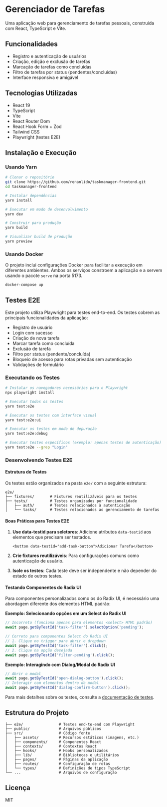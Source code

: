 # Gerenciador de Tarefas

Uma aplicação web para gerenciamento de tarefas pessoais, construída com React, TypeScript e Vite.

## Funcionalidades

- Registro e autenticação de usuários
- Criação, edição e exclusão de tarefas
- Marcação de tarefas como concluídas
- Filtro de tarefas por status (pendentes/concluídas)
- Interface responsiva e amigável

## Tecnologias Utilizadas

- React 19
- TypeScript
- Vite
- React Router Dom
- React Hook Form + Zod
- Tailwind CSS
- Playwright (testes E2E)

## Instalação e Execução

### Usando Yarn

```bash
# Clonar o repositório
git clone https://github.com/renanlido/taskmanager-frontend.git
cd taskmanager-frontend

# Instalar dependências
yarn install

# Executar em modo de desenvolvimento
yarn dev

# Construir para produção
yarn build

# Visualizar build de produção
yarn preview
```

### Usando Docker

O projeto inclui configurações Docker para facilitar a execução em diferentes ambientes. Ambos os serviços constroem a aplicação e a servem usando o pacote `serve` na porta 5173.

```bash
docker-compose up
```

## Testes E2E

Este projeto utiliza Playwright para testes end-to-end. Os testes cobrem as principais funcionalidades da aplicação:

- Registro de usuário
- Login com sucesso
- Criação de nova tarefa
- Marcar tarefa como concluída
- Exclusão de tarefa
- Filtro por status (pendente/concluída)
- Bloqueio de acesso para rotas privadas sem autenticação
- Validações de formulário

### Executando os Testes

```bash
# Instalar os navegadores necessários para o Playwright
npx playwright install

# Executar todos os testes
yarn test:e2e

# Executar os testes com interface visual
yarn test:e2e:ui

# Executar os testes em modo de depuração
yarn test:e2e:debug

# Executar testes específicos (exemplo: apenas testes de autenticação)
yarn test:e2e --grep "Login"
```

### Desenvolvendo Testes E2E

#### Estrutura de Testes

Os testes estão organizados na pasta `e2e/` com a seguinte estrutura:

```
e2e/
├── fixtures/       # Fixtures reutilizáveis para os testes
├── tests/          # Testes organizados por funcionalidade
│   ├── auth/       # Testes relacionados à autenticação
│   └── tasks/      # Testes relacionados ao gerenciamento de tarefas
```

#### Boas Práticas para Testes E2E

1. **Use data-testid para seletores**: Adicione atributos `data-testid` aos elementos que precisam ser testados.

   ```tsx
   <button data-testid="add-task-button">Adicionar Tarefa</button>
   ```

2. **Crie fixtures reutilizáveis**: Para configurações comuns como autenticação de usuário.

3. **Isole os testes**: Cada teste deve ser independente e não depender do estado de outros testes.

#### Testando Componentes do Radix UI

Para componentes personalizados como os do Radix UI, é necessário uma abordagem diferente dos elementos HTML padrão:

**Exemplo: Selecionando opções em um Select do Radix UI**

```typescript
// Incorreto (funciona apenas para elementos <select> HTML padrão)
await page.getByTestId('task-filter').selectOption('pending');

// Correto para componentes Select do Radix UI
// 1. Clique no trigger para abrir o dropdown
await page.getByTestId('task-filter').click();
// 2. Clique na opção desejada
await page.getByTestId('filter-pending').click();
```

**Exemplo: Interagindo com Dialog/Modal do Radix UI**

```typescript
// Abrir o modal
await page.getByTestId('open-dialog-button').click();
// Interagir com elementos dentro do modal
await page.getByTestId('dialog-confirm-button').click();
```

Para mais detalhes sobre os testes, consulte a [documentação de testes](./e2e/README.md).

## Estrutura do Projeto

```
├── e2e/                # Testes end-to-end com Playwright
├── public/             # Arquivos públicos
├── src/                # Código fonte
│   ├── assets/         # Recursos estáticos (imagens, etc.)
│   ├── components/     # Componentes React
│   ├── contexts/       # Contextos React
│   ├── hooks/          # Hooks personalizados
│   ├── lib/            # Bibliotecas e utilitários
│   ├── pages/          # Páginas da aplicação
│   ├── routes/         # Configuração de rotas
│   └── types/          # Definições de tipos TypeScript
└── ...                 # Arquivos de configuração
```

## Licença

MIT
